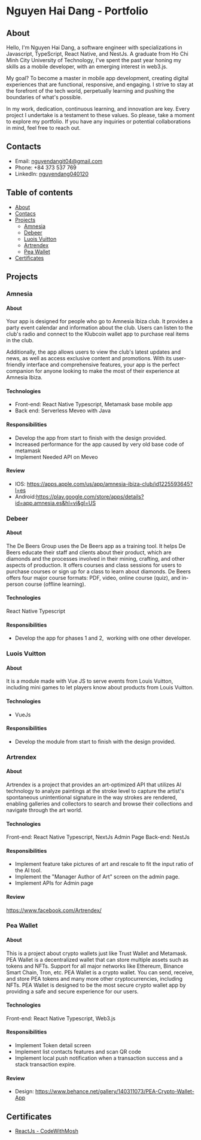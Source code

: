 # Nguyen Hai Dang - Portfolio

## About
Hello, I'm Nguyen Hai Dang, a software engineer with specializations in Javascript, TypeScript, React Native, and NestJs. A graduate from Ho Chi Minh City University of Technology, I've spent the past year honing my skills as a mobile developer, with an emerging interest in web3.js.

My goal? To become a master in mobile app development, creating digital experiences that are functional, responsive, and engaging. I strive to stay at the forefront of the tech world, perpetually learning and pushing the boundaries of what's possible.

In my work, dedication, continuous learning, and innovation are key. Every project I undertake is a testament to these values. So please, take a moment to explore my portfolio. If you have any inquiries or potential collaborations in mind, feel free to reach out.

## Contacts
* Email: nguyendangit04@gmail.com
* Phone: +84 373 537 769
* LinkedIn: [nguyendang040120](https://www.linkedin.com/in/dangnguyen041020/)

## Table of contents
- [About](#about)
- [Contacs](#contacts)
- [Projects](#projects)
	+ [Amnesia](#amnesia)
	+ [Debeer](#debeer)
	+ [Luois Vuitton](#luois-vuitton)
	+ [Artrendex](#artrendex)
	+ [Pea Wallet](#pea-wallet)
- [Certificates](#certificates)

## Projects
### Amnesia
#### About
Your app is designed for people who go to Amnesia Ibiza club. It provides a party event calendar and information about the club. Users can listen to the club's radio and connect to the Klubcoin wallet app to purchase real items in the club.

Additionally, the app allows users to view the club's latest updates and news, as well as access exclusive content and promotions. With its user-friendly interface and comprehensive features, your app is the perfect companion for anyone looking to make the most of their experience at Amnesia Ibiza.

#### Technologies
* Front-end: React Native Typescript, Metamask base mobile app
* Back end: Serverless Meveo with Java

#### Responsibilities
* Develop the app from start to finish with the design provided.
* Increased performance for the app caused by very old base code of metamask
* Implement Needed API on Meveo

#### Review
* IOS: https://apps.apple.com/us/app/amnesia-ibiza-club/id1225593645?l=es
* Android:https://play.google.com/store/apps/details?id=app.amnesia.es&hl=vi&gl=US

### Debeer
#### About
The De Beers Group uses the De Beers app as a training tool. It helps De Beers educate their staff and clients about their product, which are diamonds and the processes involved in their mining, crafting, and other aspects of production. It offers courses and class sessions for users to purchase courses or sign up for a class to learn about diamonds. De Beers offers four major course formats: PDF, video, online course (quiz), and in-person course (offline learning).

#### Technologies
React Native Typescript

#### Responsibilities
* Develop the app for phases 1 and 2,  working with one other developer.

### Luois Vuitton
#### About
It is a module made with Vue JS to serve events from Louis Vuitton, including mini games to let players know about products from Louis Vuitton.

#### Technologies
* VueJs

#### Responsibilities
* Develop the module from start to finish with the design provided.

### Artrendex
#### About
Artrendex is a project that provides an art-optimized API that utilizes AI technology to analyze paintings at the stroke level to capture the artist's spontaneous unintentional signature in the way strokes are rendered, enabling galleries and collectors to search and browse their collections and navigate through the art world.

#### Technologies
Front-end: React Native Typescript, NextJs Admin Page
Back-end: NestJs

#### Responsibilities
* Implement feature take pictures of art and rescale to fit the input ratio of the AI tool.
* Implement the "Manager Author of Art" screen on the admin page.
* Implement APIs for Admin page

#### Review
https://www.facebook.com/Artrendex/

### Pea Wallet
#### About 
This is a project about crypto wallets just like Trust Wallet and Metamask. PEA Wallet is a decentralized wallet that can store multiple assets such as tokens and NFTs. Support for all major networks like Ethereum, Binance Smart Chain, Tron, etc. PEA Wallet is a crypto wallet. You can send, receive, and store PEA tokens and many more other cryptocurrencies, including NFTs. PEA Wallet is designed to be the most secure crypto wallet app by providing a safe and secure experience for our users.

#### Technologies
Front-end: React Native Typescript, Web3.js

#### Responsibilities
* Implement Token detail screen
* Implement list contacts features and scan QR code
* Implement local push notification when a transaction success and a stack transaction expire.

#### Review
* Design: https://www.behance.net/gallery/140311073/PEA-Crypto-Wallet-App

## Certificates
* [ReactJs - CodeWithMosh](https://github.com/dangnguyen1004/portfolio/blob/c899110802d450ef3e2c15038f7abd1bb1329a88/certificates/certificate-of-completion-for-mastering-react.pdf)





